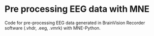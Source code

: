 # Pre processing EEG data with MNE
Code for pre-processing EEG data generated in BrainVision Recorder software (.vhdr, .eeg, .vmrk) with MNE-Python.
